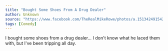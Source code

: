 ```yaml
---
title: "Bought Some Shoes From A Drug Dealer"
author: Unknown
source: "https://www.facebook.com/TheRealMikeRowe/photos/a.151342491542569.29994.116999698310182/1033422066667936/"
tags: [Comedy]
---
```


I bought some shoes from a drug dealer... I don't know what he laced them with, but I've been tripping all day.
